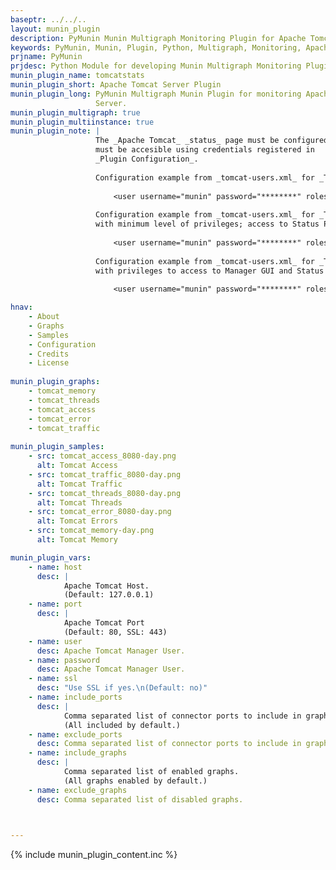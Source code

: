 ```yaml
---
baseptr: ../../..
layout: munin_plugin
description: PyMunin Munin Multigraph Monitoring Plugin for Apache Tomcat Server in Python.
keywords: PyMunin, Munin, Plugin, Python, Multigraph, Monitoring, Apache, Tomcat, Application Server
prjname: PyMunin
prjdesc: Python Module for developing Munin Multigraph Monitoring Plugins
munin_plugin_name: tomcatstats
munin_plugin_short: Apache Tomcat Server Plugin
munin_plugin_long: PyMunin Multigraph Munin Plugin for monitoring Apache Tomcat 
                   Server.
munin_plugin_multigraph: true
munin_plugin_multiinstance: true
munin_plugin_note: |
                   The _Apache Tomcat_ _status_ page must be configured and it 
                   must be accesible using credentials registered in 
                   _Plugin Configuration_.
                   
                   Configuration example from _tomcat-users.xml_ for _Tomcat 6_:
                   
                       <user username="munin" password="********" roles="standard,manager"/>
                   
                   Configuration example from _tomcat-users.xml_ for _Tomcat 7_, 
                   with minimum level of privileges; access to Status Page only:
                   
                       <user username="munin" password="********" roles="manager-status"/>
    
                   Configuration example from _tomcat-users.xml_ for _Tomcat 7_ 
                   with privileges to access to Manager GUI and Status Page:
                   
                       <user username="munin" password="********" roles="manager-gui,manager-status"/>

hnav:
    - About
    - Graphs
    - Samples
    - Configuration
    - Credits
    - License
                   
munin_plugin_graphs:
    - tomcat_memory
    - tomcat_threads
    - tomcat_access
    - tomcat_error
    - tomcat_traffic
    
munin_plugin_samples:
    - src: tomcat_access_8080-day.png
      alt: Tomcat Access
    - src: tomcat_traffic_8080-day.png
      alt: Tomcat Traffic
    - src: tomcat_threads_8080-day.png
      alt: Tomcat Threads
    - src: tomcat_error_8080-day.png
      alt: Tomcat Errors
    - src: tomcat_memory-day.png
      alt: Tomcat Memory

munin_plugin_vars:
    - name: host
      desc: |
            Apache Tomcat Host.
            (Default: 127.0.0.1)
    - name: port
      desc: |
            Apache Tomcat Port
            (Default: 80, SSL: 443)
    - name: user
      desc: Apache Tomcat Manager User.
    - name: password
      desc: Apache Tomcat Manager User.
    - name: ssl
      desc: "Use SSL if yes.\n(Default: no)"
    - name: include_ports
      desc: |
            Comma separated list of connector ports to include in graphs.
            (All included by default.)
    - name: exclude_ports
      desc: Comma separated list of connector ports to include in graphs.
    - name: include_graphs
      desc: |
            Comma separated list of enabled graphs.
            (All graphs enabled by default.)
    - name: exclude_graphs
      desc: Comma separated list of disabled graphs.


    
---
```


{% include munin_plugin_content.inc %}
